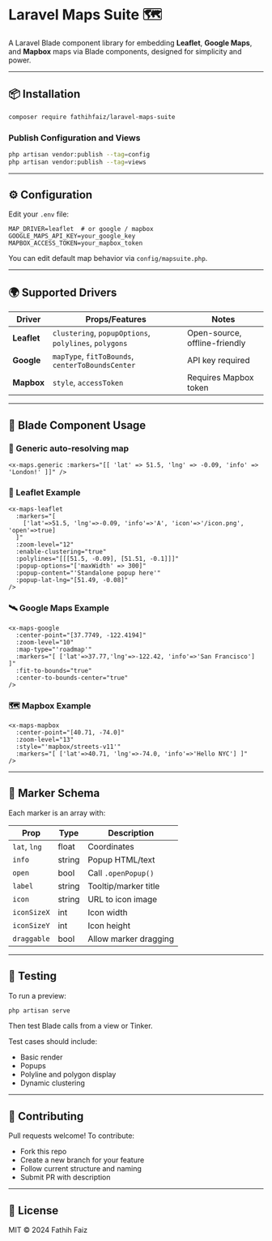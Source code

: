 # Laravel Maps Suite 🗺️

A Laravel Blade component library for embedding **Leaflet**, **Google Maps**, and **Mapbox** maps via Blade components, designed for simplicity and power.

---

## 📦 Installation

```bash
composer require fathihfaiz/laravel-maps-suite
```

### Publish Configuration and Views

```bash
php artisan vendor:publish --tag=config
php artisan vendor:publish --tag=views
```

---

## ⚙️ Configuration

Edit your `.env` file:

```
MAP_DRIVER=leaflet  # or google / mapbox
GOOGLE_MAPS_API_KEY=your_google_key
MAPBOX_ACCESS_TOKEN=your_mapbox_token
```

You can edit default map behavior via `config/mapsuite.php`.

---

## 🌍 Supported Drivers

| Driver   | Props/Features              | Notes |
|----------|-----------------------------|-------|
| **Leaflet**  | `clustering`, `popupOptions`, `polylines`, `polygons` | Open-source, offline-friendly |
| **Google**   | `mapType`, `fitToBounds`, `centerToBoundsCenter` | API key required |
| **Mapbox**   | `style`, `accessToken` | Requires Mapbox token |

---

## 🧰 Blade Component Usage

### 🧭 Generic auto-resolving map

```blade
<x-maps.generic :markers="[[ 'lat' => 51.5, 'lng' => -0.09, 'info' => 'London!' ]]" />
```

### 🍃 Leaflet Example

```blade
<x-maps-leaflet
  :markers="[
    ['lat'=>51.5, 'lng'=>-0.09, 'info'=>'A', 'icon'=>'/icon.png', 'open'=>true]
  ]"
  :zoom-level="12"
  :enable-clustering="true"
  :polylines="[[[51.5, -0.09], [51.51, -0.1]]]"
  :popup-options="['maxWidth' => 300]"
  :popup-content="'Standalone popup here'"
  :popup-lat-lng="[51.49, -0.08]"
/>
```

### 🛰 Google Maps Example

```blade
<x-maps-google
  :center-point="[37.7749, -122.4194]"
  :zoom-level="10"
  :map-type="'roadmap'"
  :markers="[ ['lat'=>37.77,'lng'=>-122.42, 'info'=>'San Francisco'] ]"
  :fit-to-bounds="true"
  :center-to-bounds-center="true"
/>
```

### 🗺 Mapbox Example

```blade
<x-maps-mapbox
  :center-point="[40.71, -74.0]"
  :zoom-level="13"
  :style="'mapbox/streets-v11'"
  :markers="[ ['lat'=>40.71, 'lng'=>-74.0, 'info'=>'Hello NYC'] ]"
/>
```

---

## 📍 Marker Schema

Each marker is an array with:

| Prop         | Type    | Description |
|--------------|---------|-------------|
| `lat`, `lng` | float   | Coordinates |
| `info`       | string  | Popup HTML/text |
| `open`       | bool    | Call `.openPopup()` |
| `label`      | string  | Tooltip/marker title |
| `icon`       | string  | URL to icon image |
| `iconSizeX`  | int     | Icon width |
| `iconSizeY`  | int     | Icon height |
| `draggable`  | bool    | Allow marker dragging |

---

## 🧪 Testing

To run a preview:

```bash
php artisan serve
```

Then test Blade calls from a view or Tinker.

Test cases should include:

- Basic render
- Popups
- Polyline and polygon display
- Dynamic clustering

---

## 🤝 Contributing

Pull requests welcome! To contribute:

- Fork this repo
- Create a new branch for your feature
- Follow current structure and naming
- Submit PR with description

---

## 📜 License

MIT © 2024 Fathih Faiz